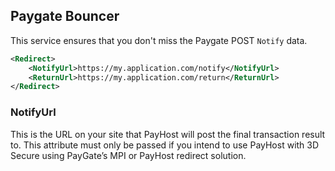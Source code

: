 ## Paygate Bouncer

This service ensures that you don't miss the Paygate POST `Notify` data.

```xml 
<Redirect>
    <NotifyUrl>https://my.application.com/notify</NotifyUrl>
    <ReturnUrl>https://my.application.com/return</ReturnUrl>
</Redirect>
```

### NotifyUrl
This is the URL on your site that PayHost will post the final transaction result to. 
This attribute must only be passed if you intend to use PayHost with 3D Secure using PayGate’s MPI or PayHost redirect solution.
